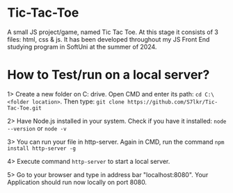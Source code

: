 # Tic-Tac-Toe
A small JS project/game, named Tic Tac Toe. At this stage it consists of 3 files: html, css &amp; js. It has been developed throughout my JS Front End studying program in SoftUni at the summer of 2024.


How to Test/run on a local server?
==================================

1> Create a new folder on C: drive. Open CMD and enter its path: `cd C:\<folder location>`. Then type: `git clone https://github.com/S7lkr/Tic-Tac-Toe.git`

2> Have Node.js installed in your system. Check if you have it installed: `node --version` or `node -v`

3> You can run your file in http-server. Again in CMD, run the command `npm install http-server -g`

4> Execute command `http-server` to start a local server.

5> Go to your browser and type in address bar "localhost:8080". Your Application should run now locally on port 8080.